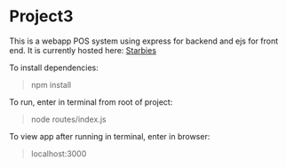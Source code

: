 # Project3
This is a webapp POS system using express for backend and ejs for front end. It is currently hosted here: [Starbies](https://starbies.onrender.com/)

To install dependencies:
>npm install

To run, enter in terminal from root of project:
>node routes/index.js

To view app after running in terminal, enter in browser:
>localhost:3000
